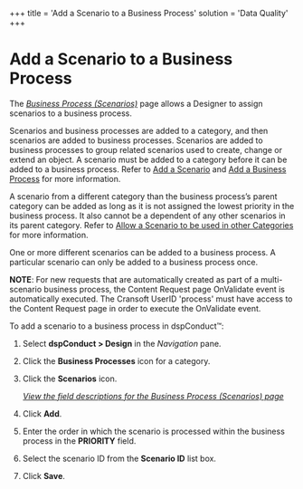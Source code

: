 +++
title = 'Add a Scenario to a Business Process'
solution = 'Data Quality'
+++

# Add a Scenario to a Business Process

The <span style="font-style: italic;">[Business Process
(Scenarios)](../Page_Desc/Business_Process_Scenarios.htm)</span> page
allows a Designer to assign scenarios to a business process.

Scenarios and business processes are added to a category, and then
scenarios are added to business processes. Scenarios are added to
business processes to group related scenarios used to create, change or
extend an object. A scenario must be added to a category before it can
be added to a business process. Refer to [Add a
Scenario](Add_Scenario.htm) and [Add a Business
Process](Add_Business_Process.htm) for more information.

A scenario from a different category than the business process’s parent
category can be added as long as it is not assigned the lowest priority
in the business process. It also cannot be a dependent of any other
scenarios in its parent category. Refer to [Allow a Scenario to be used
in other
Categories](Allow_a_Scenario_to_be_used_in_Other_Categories.htm) for
more information.

One or more different scenarios can be added to a business process. A
particular scenario can only be added to a business process once.

<span style="font-weight: bold;">NOTE</span>: For new requests that are
automatically created as part of a multi-scenario business process, the
Content Request page OnValidate event is automatically executed. The
Cransoft UserID 'process' must have access to the Content Request page
in order to execute the OnValidate event.

To add a scenario to a business process in dspConduct™:

1.  Select **dspConduct \> Design** in the *Navigation* pane.

2.  Click the **Business Processes** icon for a category.

3.  Click the <span style="font-weight: bold;">Scenarios</span> icon.
    
    *[View the field descriptions for the Business Process (Scenarios)
    page](../Page_Desc/Business_Process_Scenarios.htm)*

4.  Click **Add**.

5.  Enter the order in which the scenario is processed within the
    business process in the **PRIORITY** field.

6.  Select the scenario ID from the **Scenario ID** list box.

7.  Click **Save**.
